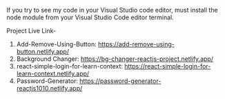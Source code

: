 If you try to see my code in your Visual Studio code editor, must install the node module from your Visual Studio Code editor terminal.

Project Live Link-

1. Add-Remove-Using-Button: https://add-remove-using-button.netlify.app/
2. Background Changer: https://bg-changer-reactjs-project.netlify.app/
3. react-simple-login-for-learn-context: https://react-simple-login-for-learn-context.netlify.app/
4. Password-Generator: https://password-generator-reactjs1010.netlify.app/

